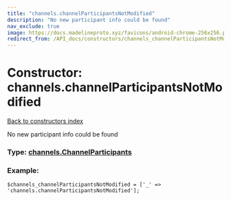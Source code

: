 ```yaml
---
title: "channels.channelParticipantsNotModified"
description: "No new participant info could be found"
nav_exclude: true
image: https://docs.madelineproto.xyz/favicons/android-chrome-256x256.png
redirect_from: /API_docs/constructors/channels_channelParticipantsNotModified.html
---
```

# Constructor: channels.channelParticipantsNotModified  
[Back to constructors index](/API_docs/constructors/index.html)



No new participant info could be found




### Type: [channels.ChannelParticipants](/API_docs/types/channels.ChannelParticipants.html)


### Example:

```
$channels_channelParticipantsNotModified = ['_' => 'channels.channelParticipantsNotModified'];
```  
